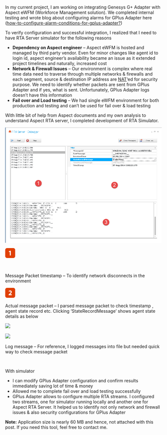 
In my current project, I am working on integrating Genesys G+ Adapter with Aspect eWFM (Workforce Management solution). We completed internal testing and wrote blog about configuring alarms for GPlus Adapter here (<a title="How to configure alarm conditions for GPlus Adapter?" href="http://lakshmikanth.azurewebsites.net/how-to-configure-alarm-conditions-for-gplus-adapter/" target="_blank" rel="noopener noreferrer">how-to-configure-alarm-conditions-for-gplus-adapter?</a>)

To verify configuration and successful integration, I realized that I need to have RTA Server simulator for the following reasons

  * **Dependency on Aspect engineer** &#8211; Aspect eWFM is hosted and managed by third party vendor. Even for minor changes like agent id to login id, aspect engineer&#8217;s availability became an issue as it extended project timelines and naturally, increased cost
  * **Network & Firewall Issues** &#8211; Our environment is complex where real time data need to traverse through multiple networks & firewalls and each segment, source & destination IP address are <a title="NAT" href="http://en.wikipedia.org/wiki/Network_address_translation" target="_blank" rel="noopener noreferrer">NAT</a>&#8216;ed for security purpose. We need to identify whether packets are sent from GPlus Adapter and if yes, what is sent. Unfortunately, GPlus Adapter logs doesn&#8217;t have this information
  * **Fail over and Load testing** &#8211; We had single eWFM environment for both production and testing and can&#8217;t be used for fail over & load testing

With little bit of help from Aspect documents and my own analysis to understand Aspect RTA server, I completed development of RTA Simulator.

 ![](/wp-content/uploads/2014/08/Aspect-RTA-Debugger.png)
 
 ![](/wp-content/uploads/2014/08/1-filled-32.png)

&nbsp;

Message Packet timestamp &#8211; To identify network disconnects in the environment

 ![](/wp-content/uploads/2014/08/2-filled-32.png)

Actual message packet &#8211; I parsed message packet to check timestamp , agent state record etc. Clicking &#8216;StateRecordMessage&#8217; shows agent state details as below

 ![](/wp-content/uploads/2014/Agent-State-Record-Alone.png)

 ![](/wp-content/uploads/2014/3-filled-32.png)

Log message &#8211; For reference, I logged messages into file but needed quick way to check message packet

&nbsp;

With simulator

  * I can modify GPlus Adapter configuration and confirm results immediately saving lot of time & money
  * Allowed me to complete fail over and load testing successfully
  * GPlus Adapter allows to configure multiple RTA streams. I configured two streams, one for simulator running locally and another one for Aspect RTA Server. It helped us to identify not only network and firewall issues & also security configurations for GPlus Adapter

**Note:** Application size is nearly 60 MB and hence, not attached with this post. If you need this tool, feel free to contact me.
